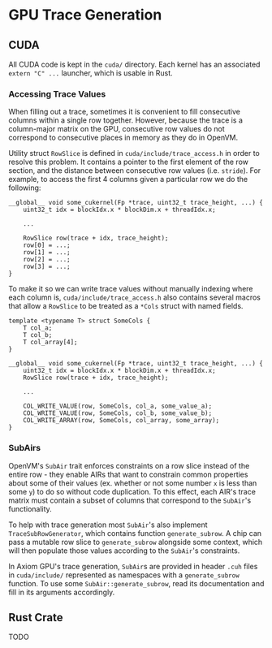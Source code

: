 # GPU Trace Generation

## CUDA

All CUDA code is kept in the `cuda/` directory. Each kernel has an associated `extern "C" ...` launcher, which is usable in Rust.

### Accessing Trace Values

When filling out a trace, sometimes it is convenient to fill consecutive columns within a single row together. However, because the trace is a column-major matrix on the GPU, consecutive row values do not correspond to consecutive places in memory as they do in OpenVM.

Utility struct `RowSlice` is defined in `cuda/include/trace_access.h` in order to resolve this problem. It contains a pointer to the first element of the row section, and the distance between consecutive row values (i.e. `stride`). For example, to access the first 4 columns given a particular row we do the following:

```
__global__ void some_cukernel(Fp *trace, uint32_t trace_height, ...) {
    uint32_t idx = blockIdx.x * blockDim.x + threadIdx.x;

    ...

    RowSlice row(trace + idx, trace_height);
    row[0] = ...;
    row[1] = ...;
    row[2] = ...;
    row[3] = ...;
}
```

To make it so we can write trace values without manually indexing where each column is, `cuda/include/trace_access.h` also contains several macros that allow a `RowSlice` to be treated as a `*Cols` struct with named fields.

```
template <typename T> struct SomeCols {
    T col_a;
    T col_b;
    T col_array[4];
}

__global__ void some_cukernel(Fp *trace, uint32_t trace_height, ...) {
    uint32_t idx = blockIdx.x * blockDim.x + threadIdx.x;
    RowSlice row(trace + idx, trace_height);

    ...

    COL_WRITE_VALUE(row, SomeCols, col_a, some_value_a);
    COL_WRITE_VALUE(row, SomeCols, col_b, some_value_b);
    COL_WRITE_ARRAY(row, SomeCols, col_array, some_array);
}
```

### SubAirs

OpenVM's `SubAir` trait enforces constraints on a row slice instead of the entire row - they enable AIRs that want to constrain common properties about some of their values (ex. whether or not some number `x` is less than some `y`) to do so without code duplication. To this effect, each AIR's trace matrix must contain a subset of columns that correspond to the `SubAir`'s functionality.

To help with trace generation most `SubAir`'s also implement `TraceSubRowGenerator`, which contains function `generate_subrow`. A chip can pass a mutable row slice to `generate_subrow` alongside some context, which will then populate those values according to the `SubAir`'s constraints.

In Axiom GPU's trace generation, `SubAir`s are provided in header `.cuh` files in `cuda/include/` represented as namespaces with a `generate_subrow` function. To use some `SubAir::generate_subrow`, read its documentation and fill in its arguments accordingly.

## Rust Crate

TODO
